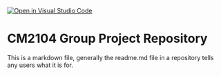 [![Open in Visual Studio Code](https://classroom.github.com/assets/open-in-vscode-c66648af7eb3fe8bc4f294546bfd86ef473780cde1dea487d3c4ff354943c9ae.svg)](https://classroom.github.com/online_ide?assignment_repo_id=8802115&assignment_repo_type=AssignmentRepo)
# CM2104 Group Project Repository
This is a markdown file, generally the readme.md file in a repository tells any users what it is for. 
